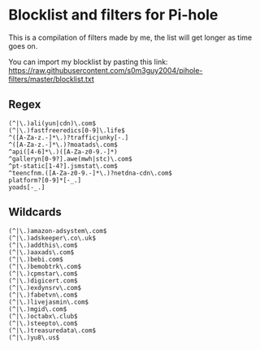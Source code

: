 # Blocklist and filters for Pi-hole

This is a compilation of filters made by me, the list will get longer as time goes on.

You can import my blocklist by pasting this link: https://raw.githubusercontent.com/s0m3guy2004/pihole-filters/master/blocklist.txt
## Regex
```
(^|\.)ali(yun|cdn)\.com$
(^|\.)fastfreeredics[0-9]\.life$
^([A-Za-z.-]*\.)?trafficjunky[-.]
^([A-Za-z.-]*\.)?moatads\.com$
^api([4-6]*\.)([A-Za-z0-9.-]*)
^galleryn[0-9?].awe(mwh|stc)\.com$
^pt-static[1-4?].jsmstat\.com$
^teencfnm.([A-Za-z0-9.-]*\.)?netdna-cdn\.com$
platform?[0-9]*[-_.]
yoads[-_.]
```
## Wildcards
```
(^|\.)amazon-adsystem\.com$
(^|\.)adskeeper\.co\.uk$
(^|\.)addthis\.com$
(^|\.)aaxads\.com$
(^|\.)bebi.com$
(^|\.)bemobtrk\.com$
(^|\.)cpmstar\.com$
(^|\.)digicert.com$
(^|\.)exdynsrv\.com$
(^|\.)fabetvn\.com$
(^|\.)livejasmin\.com$
(^|\.)mgid\.com$
(^|\.)octabx\.club$
(^|\.)steepto\.com$
(^|\.)treasuredata\.com$
(^|\.)yu8\.us$
```
